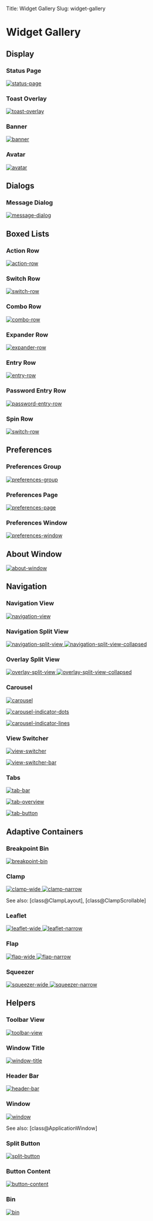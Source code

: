 Title: Widget Gallery
Slug: widget-gallery

# Widget Gallery

## Display

### Status Page

[<picture>
  <source srcset="status-page-dark.png" media="(prefers-color-scheme: dark)">
  <img src="status-page.png" alt="status-page">
</picture>](class.StatusPage.html)

### Toast Overlay

[<picture>
  <source srcset="toast-overlay-dark.png" media="(prefers-color-scheme: dark)">
  <img src="toast-overlay.png" alt="toast-overlay">
</picture>](class.ToastOverlay.html)

### Banner

[<picture>
  <source srcset="banner-dark.png" media="(prefers-color-scheme: dark)">
  <img src="banner.png" alt="banner">
</picture>](class.Banner.html)

### Avatar

[<picture>
  <source srcset="avatar-dark.png" media="(prefers-color-scheme: dark)">
  <img src="avatar.png" alt="avatar">
</picture>](class.Avatar.html)

## Dialogs

### Message Dialog

[<picture>
  <source srcset="message-dialog-dark.png" media="(prefers-color-scheme: dark)">
  <img src="message-dialog.png" alt="message-dialog">
</picture>](class.MessageDialog.html)

## Boxed Lists

### Action Row

[<picture>
  <source srcset="action-row-dark.png" media="(prefers-color-scheme: dark)">
  <img src="action-row.png" alt="action-row">
</picture>](class.ActionRow.html)

### Switch Row

[<picture>
  <source srcset="switch-row-dark.png" media="(prefers-color-scheme: dark)">
  <img src="switch-row.png" alt="switch-row">
</picture>](class.SwitchRow.html)

### Combo Row

[<picture>
  <source srcset="combo-row-dark.png" media="(prefers-color-scheme: dark)">
  <img src="combo-row.png" alt="combo-row">
</picture>](class.ComboRow.html)

### Expander Row

[<picture>
  <source srcset="expander-row-dark.png" media="(prefers-color-scheme: dark)">
  <img src="expander-row.png" alt="expander-row">
</picture>](class.ExpanderRow.html)

### Entry Row

[<picture>
  <source srcset="entry-row-dark.png" media="(prefers-color-scheme: dark)">
  <img src="entry-row.png" alt="entry-row">
</picture>](class.EntryRow.html)

### Password Entry Row

[<picture>
  <source srcset="password-entry-row-dark.png" media="(prefers-color-scheme: dark)">
  <img src="password-entry-row.png" alt="password-entry-row">
</picture>](class.PasswordEntryRow.html)

### Spin Row

[<picture>
  <source srcset="spin-row-dark.png" media="(prefers-color-scheme: dark)">
  <img src="spin-row.png" alt="switch-row">
</picture>](class.SpinRow.html)

## Preferences

### Preferences Group

[<picture>
  <source srcset="preferences-group-dark.png" media="(prefers-color-scheme: dark)">
  <img src="preferences-group.png" alt="preferences-group">
</picture>](class.PreferencesGroup.html)

### Preferences Page

[<picture>
  <source srcset="preferences-page-dark.png" media="(prefers-color-scheme: dark)">
  <img src="preferences-page.png" alt="preferences-page">
</picture>](class.PreferencesPage.html)

### Preferences Window

[<picture>
  <source srcset="preferences-window-dark.png" media="(prefers-color-scheme: dark)">
  <img src="preferences-window.png" alt="preferences-window">
</picture>](class.PreferencesWindow.html)

## About Window

[<picture>
  <source srcset="about-window-dark.png" media="(prefers-color-scheme: dark)">
  <img src="about-window.png" alt="about-window">
</picture>](class.AboutWindow.html)

## Navigation

### Navigation View

[<picture>
  <source srcset="navigation-view-dark.png" media="(prefers-color-scheme: dark)">
  <img src="navigation-view.png" alt="navigation-view">
</picture>](class.NavigationView.html)

### Navigation Split View

[<picture>
  <source srcset="navigation-split-view-dark.png" media="(prefers-color-scheme: dark)">
  <img src="navigation-split-view.png" alt="navigation-split-view">
</picture>
<picture>
  <source srcset="navigation-split-view-collapsed-dark.png" media="(prefers-color-scheme: dark)">
  <img src="navigation-split-view-collapsed.png" alt="navigation-split-view-collapsed">
</picture>](class.NavigationSplitView.html)

### Overlay Split View

[<picture>
  <source srcset="overlay-split-view-dark.png" media="(prefers-color-scheme: dark)">
  <img src="overlay-split-view.png" alt="overlay-split-view">
</picture>
<picture>
  <source srcset="overlay-split-view-collapsed-dark.png" media="(prefers-color-scheme: dark)">
  <img src="overlay-split-view-collapsed.png" alt="overlay-split-view-collapsed">
</picture>](class.OverlaySplitView.html)

### Carousel

[<picture>
  <source srcset="carousel-dark.png" media="(prefers-color-scheme: dark)">
  <img src="carousel.png" alt="carousel">
</picture>](class.Carousel.html)

[<picture>
  <source srcset="carousel-indicator-dots-dark.png" media="(prefers-color-scheme: dark)">
  <img src="carousel-indicator-dots.png" alt="carousel-indicator-dots">
</picture>](class.CarouselIndicatorDots.html)

[<picture>
  <source srcset="carousel-indicator-lines-dark.png" media="(prefers-color-scheme: dark)">
  <img src="carousel-indicator-lines.png" alt="carousel-indicator-lines">
</picture>](class.CarouselIndicatorLines.html)

### View Switcher

[<picture>
  <source srcset="view-switcher-dark.png" media="(prefers-color-scheme: dark)">
  <img src="view-switcher.png" alt="view-switcher">
</picture>](class.ViewSwitcher.html)

[<picture>
  <source srcset="view-switcher-bar-dark.png" media="(prefers-color-scheme: dark)">
  <img src="view-switcher-bar.png" alt="view-switcher-bar">
</picture>](class.ViewSwitcherBar.html)

### Tabs

[<picture>
  <source srcset="tab-bar-dark.png" media="(prefers-color-scheme: dark)">
  <img src="tab-bar.png" alt="tab-bar">
</picture>](class.TabBar.html)

[<picture>
  <source srcset="tab-overview-dark.png" media="(prefers-color-scheme: dark)">
  <img src="tab-overview.png" alt="tab-overview">
</picture>](class.TabOverview.html)

[<picture>
  <source srcset="tab-button-dark.png" media="(prefers-color-scheme: dark)">
  <img src="tab-button.png" alt="tab-button">
</picture>](class.TabButton.html)

## Adaptive Containers

### Breakpoint Bin

[<picture>
  <source srcset="breakpoint-bin-dark.png" media="(prefers-color-scheme: dark)">
  <img src="breakpoint-bin.png" alt="breakpoint-bin">
</picture>](class.BreakpointBin.html)

### Clamp

[<picture>
  <source srcset="clamp-wide-dark.png" media="(prefers-color-scheme: dark)">
  <img src="clamp-wide.png" alt="clamp-wide">
</picture>
<picture>
  <source srcset="clamp-narrow-dark.png" media="(prefers-color-scheme: dark)">
  <img src="clamp-narrow.png" alt="clamp-narrow">
</picture>](class.Clamp.html)

See also: [class@ClampLayout], [class@ClampScrollable]

### Leaflet

[<picture>
  <source srcset="leaflet-wide-dark.png" media="(prefers-color-scheme: dark)">
  <img src="leaflet-wide.png" alt="leaflet-wide">
</picture>
<picture>
  <source srcset="leaflet-narrow-dark.png" media="(prefers-color-scheme: dark)">
  <img src="leaflet-narrow.png" alt="leaflet-narrow">
</picture>](class.Leaflet.html)

### Flap

[<picture>
  <source srcset="flap-wide-dark.png" media="(prefers-color-scheme: dark)">
  <img src="flap-wide.png" alt="flap-wide">
</picture>
<picture>
  <source srcset="flap-narrow-dark.png" media="(prefers-color-scheme: dark)">
  <img src="flap-narrow.png" alt="flap-narrow">
</picture>](class.Flap.html)

### Squeezer

[<picture>
  <source srcset="squeezer-wide-dark.png" media="(prefers-color-scheme: dark)">
  <img src="squeezer-wide.png" alt="squeezer-wide">
</picture>
<picture>
  <source srcset="squeezer-narrow-dark.png" media="(prefers-color-scheme: dark)">
  <img src="squeezer-narrow.png" alt="squeezer-narrow">
</picture>](class.Squeezer.html)

## Helpers

### Toolbar View

[<picture>
  <source srcset="toolbar-view-dark.png" media="(prefers-color-scheme: dark)">
  <img src="toolbar-view.png" alt="toolbar-view">
</picture>](class.ToolbarView.html)

### Window Title

[<picture>
  <source srcset="window-title-dark.png" media="(prefers-color-scheme: dark)">
  <img src="window-title.png" alt="window-title">
</picture>](class.WindowTitle.html)

### Header Bar

[<picture>
  <source srcset="header-bar-dark.png" media="(prefers-color-scheme: dark)">
  <img src="header-bar.png" alt="header-bar">
</picture>](class.HeaderBar.html)

### Window

[<picture>
  <source srcset="window-dark.png" media="(prefers-color-scheme: dark)">
  <img src="window.png" alt="window">
</picture>](class.Window.html)

See also: [class@ApplicationWindow]

### Split Button

[<picture>
  <source srcset="split-button-dark.png" media="(prefers-color-scheme: dark)">
  <img src="split-button.png" alt="split-button">
</picture>](class.SplitButton.html)

### Button Content

[<picture>
  <source srcset="button-content-dark.png" media="(prefers-color-scheme: dark)">
  <img src="button-content.png" alt="button-content">
</picture>](class.ButtonContent.html)

### Bin

[<picture>
  <source srcset="bin-dark.png" media="(prefers-color-scheme: dark)">
  <img src="bin.png" alt="bin">
</picture>](class.Bin.html)
